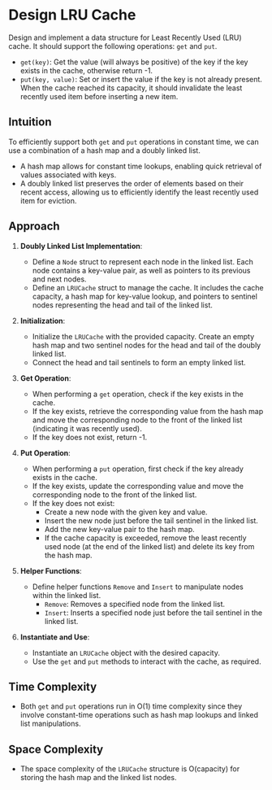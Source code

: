 # Design LRU Cache 

Design and implement a data structure for Least Recently Used (LRU) cache. It should support the following operations: `get` and `put`.

- `get(key)`: Get the value (will always be positive) of the key if the key exists in the cache, otherwise return -1.
- `put(key, value)`: Set or insert the value if the key is not already present. When the cache reached its capacity, it should invalidate the least recently used item before inserting a new item.

## Intuition

To efficiently support both `get` and `put` operations in constant time, we can use a combination of a hash map and a doubly linked list.

- A hash map allows for constant time lookups, enabling quick retrieval of values associated with keys.
- A doubly linked list preserves the order of elements based on their recent access, allowing us to efficiently identify the least recently used item for eviction.

## Approach

1. **Doubly Linked List Implementation**:
   - Define a `Node` struct to represent each node in the linked list. Each node contains a key-value pair, as well as pointers to its previous and next nodes.
   - Define an `LRUCache` struct to manage the cache. It includes the cache capacity, a hash map for key-value lookup, and pointers to sentinel nodes representing the head and tail of the linked list.
   
2. **Initialization**:
   - Initialize the `LRUCache` with the provided capacity. Create an empty hash map and two sentinel nodes for the head and tail of the doubly linked list.
   - Connect the head and tail sentinels to form an empty linked list.
   
3. **Get Operation**:
   - When performing a `get` operation, check if the key exists in the cache.
   - If the key exists, retrieve the corresponding value from the hash map and move the corresponding node to the front of the linked list (indicating it was recently used).
   - If the key does not exist, return -1.
   
4. **Put Operation**:
   - When performing a `put` operation, first check if the key already exists in the cache.
   - If the key exists, update the corresponding value and move the corresponding node to the front of the linked list.
   - If the key does not exist:
     - Create a new node with the given key and value.
     - Insert the new node just before the tail sentinel in the linked list.
     - Add the new key-value pair to the hash map.
     - If the cache capacity is exceeded, remove the least recently used node (at the end of the linked list) and delete its key from the hash map.

5. **Helper Functions**:
   - Define helper functions `Remove` and `Insert` to manipulate nodes within the linked list.
     - `Remove`: Removes a specified node from the linked list.
     - `Insert`: Inserts a specified node just before the tail sentinel in the linked list.

6. **Instantiate and Use**:
   - Instantiate an `LRUCache` object with the desired capacity.
   - Use the `get` and `put` methods to interact with the cache, as required.

## Time Complexity

- Both `get` and `put` operations run in O(1) time complexity since they involve constant-time operations such as hash map lookups and linked list manipulations.

## Space Complexity

- The space complexity of the `LRUCache` structure is O(capacity) for storing the hash map and the linked list nodes.